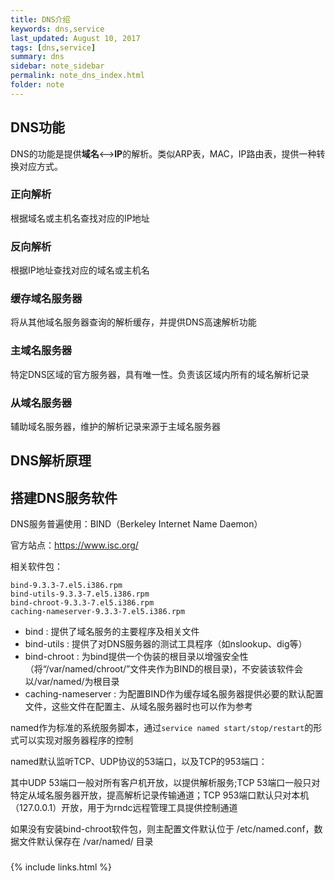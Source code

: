 ```yaml
---
title: DNS介绍
keywords: dns,service 
last_updated: August 10, 2017
tags: [dns,service]
summary: dns 
sidebar: note_sidebar
permalink: note_dns_index.html
folder: note 
---
```


## DNS功能
DNS的功能是提供**域名**<-->**IP**的解析。类似ARP表，MAC，IP路由表，提供一种转换对应方式。

### 正向解析
根据域名或主机名查找对应的IP地址

### 反向解析
根据IP地址查找对应的域名或主机名

### 缓存域名服务器
将从其他域名服务器查询的解析缓存，并提供DNS高速解析功能

### 主域名服务器
特定DNS区域的官方服务器，具有唯一性。负责该区域内所有的域名解析记录

### 从域名服务器
辅助域名服务器，维护的解析记录来源于主域名服务器

## DNS解析原理



## 搭建DNS服务软件

DNS服务普遍使用：BIND（Berkeley Internet Name Daemon）

官方站点：https://www.isc.org/

相关软件包：
```
bind-9.3.3-7.el5.i386.rpm
bind-utils-9.3.3-7.el5.i386.rpm
bind-chroot-9.3.3-7.el5.i386.rpm
caching-nameserver-9.3.3-7.el5.i386.rpm
```
- bind : 提供了域名服务的主要程序及相关文件   
- bind-utils : 提供了对DNS服务器的测试工具程序（如nslookup、dig等）   
- bind-chroot : 为bind提供一个伪装的根目录以增强安全性（将“/var/named/chroot/”文件夹作为BIND的根目录)，不安装该软件会以/var/named/为根目录
- caching-nameserver : 为配置BIND作为缓存域名服务器提供必要的默认配置文件，这些文件在配置主、从域名服务器时也可以作为参考   
 
named作为标准的系统服务脚本，通过`service named start/stop/restart`的形式可以实现对服务器程序的控制

named默认监听TCP、UDP协议的53端口，以及TCP的953端口：

其中UDP 53端口一般对所有客户机开放，以提供解析服务;TCP 53端口一般只对特定从域名服务器开放，提高解析记录传输通道；TCP 953端口默认只对本机（127.0.0.1）开放，用于为rndc远程管理工具提供控制通道

如果没有安装bind-chroot软件包，则主配置文件默认位于 /etc/named.conf，数据文件默认保存在 /var/named/ 目录


### 

{% include links.html %}
